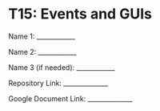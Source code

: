 # T15: Events and GUIs

Name 1: ____________

Name 2: ____________

Name 3 (if needed): ____________

Repository Link: ______________

Google Document Link: ______________
